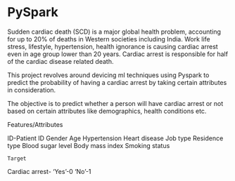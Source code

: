 # PySpark

Sudden cardiac death (SCD) is a major global health problem, accounting for up to 20% of deaths in Western societies including India. Work life stress, lifestyle, hypertension, health ignorance is causing cardiac arrest even in age group lower than 20 years. Cardiac arrest is responsible for half of the cardiac disease related death.

This project revolves around devicing ml techniques using Pyspark to predict the probability of having a cardiac arrest by taking certain attributes in consideration.

The objective is to predict whether a person will have cardiac arrest or not based on certain attributes like demographics, health conditions etc.

Features/Attributes

ID-Patient ID
Gender
Age
Hypertension
Heart disease
Job type
Residence type
Blood sugar level
Body mass index
Smoking status

`Target`  

Cardiac arrest-  ‘Yes’-0  ‘No’-1
